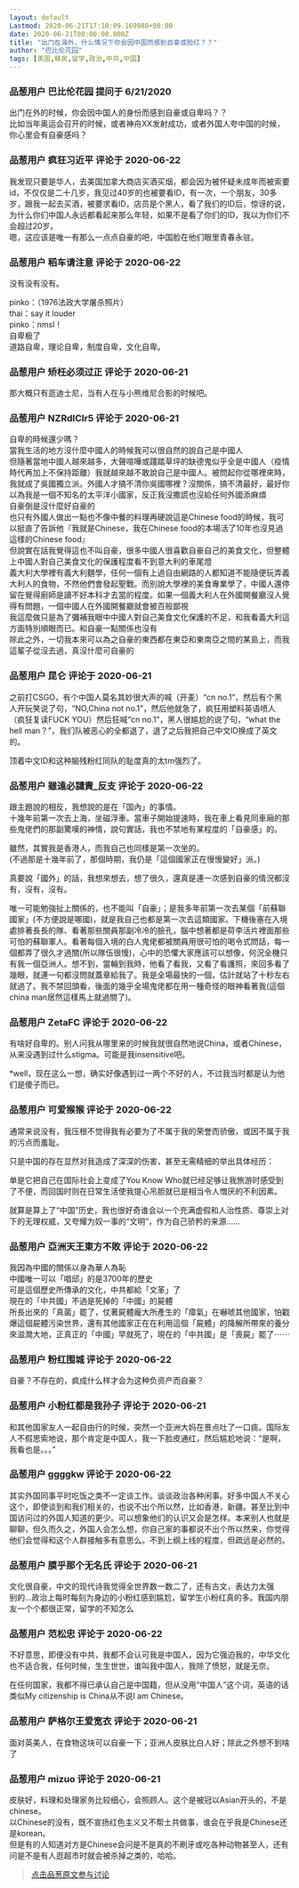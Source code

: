 ```yaml
---
layout: default
Lastmod: 2020-06-21T17:10:09.169988+00:00
date: 2020-06-21T00:00:00.000Z
title: "出门在海外，什么情况下你会因中国而感到自豪或脸红？？"
author: "巴比伦花园"
tags: [美国,移民,留学,政治,中共,中国]
---
```



### 品葱用户 **巴比伦花园** 提问于 6/21/2020
    
出门在外的时候，你会因中国人的身份而感到自豪或自卑吗？？  
比如当年奥运会召开的时候，或者神舟XX发射成功，或者外国人夸中国的时候，你心里会有自豪感吗？
    
                

### 品葱用户 **疯狂习近平** 评论于 2020-06-22
        
我发现只要是华人，去美国加拿大商店买酒买烟，都会因为被怀疑未成年而被索要id，不仅仅是二十几岁，我见过40岁的也被要看ID，有一次，一个朋友，30多岁，跟我一起去买酒，被要求看ID，店员是个黑人，看了我们的ID后，惊讶的说，为什么你们中国人永远都看起来那么年轻，如果不是看了你们的ID，我以为你们不会超过20岁。  
嗯，这应该是唯一有那么一点点自豪的吧，中国脸在他们眼里青春永驻。
        
                

### 品葱用户 **稻车请注意** 评论于 2020-06-22
        
没有没有没有。  
  
pinko：（1976法政大学屠杀照片）  
thai：say it louder  
pinko：nmsl！  
自卑极了  
道路自卑，理论自卑，制度自卑，文化自卑。
        
                

### 品葱用户 **矫枉必须过正** 评论于 2020-06-21
        
那大概只有逛迪士尼，当有人在与小熊维尼合影的时候吧。
        
                

### 品葱用户 **NZRdlClr5** 评论于 2020-06-21
        
自卑的時候還少嗎？  
當我生活的地方沒什麼中國人的時候我可以很自然的說自己是中國人  
但隨著當地中國人越來越多，大聲喧嘩或踐踏草坪的缺德鬼似乎全是中國人（疫情時代再加上不保持距離）我就越來越不敢說自己是中國人。被問起你從哪裡來時，我就成了吳國獨立派。外國人才搞不清你吳國哪裡？沒關係，搞不清最好，最好你以為我是一個不知名的太平洋小國家，反正我沒撒謊也沒給任何外國添麻煩  
自豪倒是沒什麼好自豪的  
也只有外國人做出一點也不像中餐的料理再硬說這是Chinese food的時候，我可以挺直了告訴他『我就是Chinese，我在Chinese food的本場活了10年也沒見過這樣的Chinese food』  
但說實在話我覺得這也不叫自豪，很多中國人很喜歡自豪自己的美食文化，但整體上中國人對自己美食文化的保護程度看不到意大利的車尾燈  
義大利大學裡有義大利麵學，任何一個有上過自由網路的人都知道不能隨便玩弄義大利人的食物，不然他們會發起聖戰。而別說大學裡的美食專業學了，中國人還停留在覺得廚師是讀不好本科才去當的程度。如果一個義大利人在外國開餐廳沒人覺得有問題，一個中國人在外國開餐廳就會被百般鄙視  
我這麼做只是為了彌補我眼中中國人對自己美食文化保護的不足，和我看義大利這方面特別順眼而已。和自豪一點關係也沒有  
除此之外，一切我本來可以為之自豪的東西都在東亞和東南亞之間的某島上，而我這輩子從沒去過，真沒什麼可自豪的
        
                

### 品葱用户 **昆仑** 评论于 2020-06-21
        
之前打CSGO，有个中国人莫名其妙很大声的喊（开麦）“cn no.1”，然后有个黑人开玩笑说了句，“NO,China not no.1”，然后他就急了，疯狂用塑料英语喷人（疯狂复读FUCK YOU）然后狂喊“cn no.1”，黑人很尴尬的说了句，“what the hell man？”，我们队被恶心的全都退了，退了之后我把自己中文ID换成了英文的。  
  
顶着中文ID和这种脑残粉红同队的耻度真的太tm强烈了。
        
                

### 品葱用户 **雖遠必譴責_反支** 评论于 2020-06-22
        
跟主題說的相反，我想說的是在「国內」的事情。  
十幾年前第一次去上海，坐磁浮車。當車子開始提速時，我在車上看見同車廂的那些鬼佬們的那副驚嘆的神情，說句實話，我也不禁地有某程度的「自豪感」的。  
  
雖然，其實我是香港人，而我自己也同樣是第一次坐的。  
(不過那是十幾年前了，那個時期，我仍是「這個國家正在慢慢變好」派。)  
  
真要說「國外」的話，我想來想去，想了很久，還真是連一次感到自豪的情況都沒有，沒有，沒有。  
  
唯一可能勉強扯上關係的，也不能叫「自豪」；是我多年前第一次去某個「前蘇聯國家」(不方便說是哪國)，就是我自己也都是第一次去這類國家。下機後塞在入境處排著長長的隊、看著那些關員那副冷冷的臉孔，腦中想著都是荷李活片裡面那些可怕的蘇聯軍人。看著每個入境的白人鬼佬都被關員用很可怕的喝令式問話，每一個都弄了很久才過關(所以隊伍很慢)，心中的恐懼大家應該可以想像，何況全機只有我一個亞洲人。想不到，當輪到我時，他看了看我，又看了看護照，來回多看了幾眼，就連一句都沒問就蓋章給我了。我是全場最快的一個，估計就站了十秒左右就過了。我不禁回頭看，後面的幾乎全場鬼佬都在用一種奇怪的眼神看著我(這個china man居然這樣馬上就過關了)。
        
                

### 品葱用户 **ZetaFC** 评论于 2020-06-22
        
有啥好自卑的。别人问我从哪里来的时候我就很自然地说China，或者Chinese，从来没遇到过什么stigma。可能是我insensitive吧。  
  
\*well，现在这么一想，确实好像遇到过一两个不好的人，不过我当时都是认为他们是傻子而已。
        
                

### 品葱用户 **可爱猴猴** 评论于 2020-06-22
        
通常来说没有，我压根不觉得我有必要为了不属于我的荣誉而骄傲，或因不属于我的污点而羞耻。  
  
只是中国的存在显然对我造成了深深的伤害，甚至无需精细的举出具体经历：  
  
单是它把自己在国际社会上变成了You Know Who就已经足够让我旅游时感受到了不便，而回国时则在日常生活使我提心吊胆就已是相当令人憎厌的不利因素。  
  
就算是算上了“中国”历史，我也很好奇谁会以一个充满虚假和人治性质、尊崇上对下的无理权威，又夸耀为奴一事的“文明”，作为自己骄矜的来源......
        
                

### 品葱用户 **亞洲天王東方不敗** 评论于 2020-06-22
        
我因為中國的關係以身為華人為恥  
中國唯一可以「唱邱」的是3700年的歷史  
可是這個歷史所傳承的文化，中共都給「文革」了  
現在的「中共國」不過是死掉的「中國」的屍體  
所長出來的「真菌」罷了，仗著屍體龐大所產生的「瘴氣」在嚇唬其他國家，怕戳爆這個屍體污染世界，還有其他國家正在在利用這個「屍體」的降解所帶來的養分來滋潤大地，正真正的「中國」早就死了，現在的「中共國」是「喪屍」罷了⋯⋯
        
                

### 品葱用户 **粉红围城** 评论于 2020-06-22
        
自豪？不存在的，疯成什么样才会为这种负资产而自豪？
        
                

### 品葱用户 **小粉红都是我孙子** 评论于 2020-06-21
        
和其他国家友人一起自由行的时候，突然一个亚洲大妈在景点吐了一口痰。国际友人不假思索地说，那个肯定是中国人，我一下脸皮通红，然后尴尬地说：“是啊，我看也是。。。”
        
                

### 品葱用户 **ggggkw** 评论于 2020-06-22
        
其实外国同事平时吃饭之类不一定谈工作。谈谈政治各种闲事。好多中国人不关心这个，即使谈到和我们相关的，也说不出个所以然，比如香港，新疆。甚至比到中国访问过的外国人知道的更少。可以想象他们的认识又会是怎样。本来别人也就是聊聊，但久而久之，外国人会怎么想，你自己家的事都说不出个所以然来，你觉得他们会觉得和这个人群接触多有意思么。不到上纲上线的程度，但疏远是必然的。
        
                

### 品葱用户 **膜乎那个无名氏** 评论于 2020-06-21
        
文化很自豪，中文的现代诗我觉得全世界数一数二了，还有古文，表达力太强  
别的...政治上每时每刻为身边的小粉红感到尴尬，留学生小粉红真的多。我国内朋友一个个都很正常，留学的不知怎么
        
                

### 品葱用户 **范松忠** 评论于 2020-06-22
        
不好意思，即便没有中共，我都不会认可我是中国人，因为它强迫我的，中华文化也不适合我，任何时候，生生世世，谁叫我中国人，我除了愤怒，就是无奈。  
  
在任何国家，我都不得已承认自己是中国籍，但从没用“中国人”这个词，英语的话类似My citizenship is China从不说I am Chinese。
        
                

### 品葱用户 **萨格尔王爱宽衣** 评论于 2020-06-21
        
面对英美人，在食物这块可以自豪一下；亚洲人皮肤比白人好；除此之外想不到啥了
        
                

### 品葱用户 **mizuo** 评论于 2020-06-21
        
皮肤好，料理和处理家务比较细心，会照顾人。这个是被冠以Asian开头的，不是chinese。  
以Chinese的没有，既不宣扬红色主义又不帮土共做事，谁会在乎我是Chinese还是korean。  
但是有的人知道对方是Chinese会问是不是真的不刷牙或吃各种动物甚至人，还有问是不是有人逛超市时就会被杀掉之类的，哈哈。
        
                





> [点击品葱原文参与讨论](https://pincong.rocks/question/27556)

